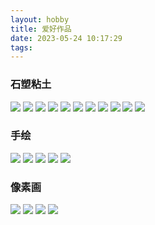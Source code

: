 ```yaml
---
layout: hobby
title: 爱好作品
date: 2023-05-24 10:17:29
tags:
---
```


### 石塑粘土

<div class="justified-gallery">

![](/img/stone-plastic-clay/1.jpg)
![](/img/stone-plastic-clay/2.jpg)
![](/img/stone-plastic-clay/3.jpg)
![](/img/stone-plastic-clay/4.jpg)
![](/img/stone-plastic-clay/5.jpg)
![](/img/stone-plastic-clay/6.jpg)
![](/img/stone-plastic-clay/7.jpg)
![](/img/stone-plastic-clay/8.jpg)
![](/img/stone-plastic-clay/9.jpg)
![](/img/stone-plastic-clay/10.jpg)
![](/img/stone-plastic-clay/11.jpg)

</div>

### 手绘

<div class="justified-gallery">

![](/img/hand-painted/1.jpg)
![](/img/hand-painted/2.jpg)
![](/img/hand-painted/3.jpg)
![](/img/hand-painted/4.jpg)
![](/img/hand-painted/5.jpg)

</div>

### 像素画

<div class="justified-gallery">

![](/img/pixel-art/1.jpg)
![](/img/pixel-art/2.jpg)
![](/img/pixel-art/3.jpg)
![](/img/pixel-art/4.jpg)

</div>
